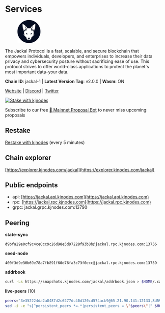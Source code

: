 # Services

<figure><img src="https://raw.githubusercontent.com/kj89/cosmos-images/main/logos/jackal.png" alt=""><figcaption></figcaption></figure>

The Jackal Protocol is a fast, scalable, and secure blockchain that empowers  individuals, developers, and enterprises to increase their data privacy and  cybersecurity posture without sacrificing ease of use. This protocol strives  to offer world-class applications to protect the planet's most important data–your data.

**Chain ID**: jackal-1 | **Latest Version Tag**: v2.0.0 | **Wasm**: ON

[Website](https://jackalprotocol.com) | [Discord](https://discord.com/invite/5GKym3p6rj) | [Twitter](https://twitter.com/Jackal_Protocol)

[![Stake with kjnodes](https://i.ibb.co/cr44Q8j/button-stake-with-kjnodes.png)](https://restake.app/jackal/jklvaloper1tr3wm3mdkz0tda6t7vavqnn7fe2g4un0f67xmt)

Subscribe to our free [🤖 Mainnet Proposal Bot](https://t.me/kjnodes_proposal_bot) to never miss upcoming proposals

## Restake

[Restake with kjnodes](https://restake.app/jackal/jklvaloper1tr3wm3mdkz0tda6t7vavqnn7fe2g4un0f67xmt) (every 5 minutes)
## Chain explorer
[https://explorer.kjnodes.com/jackal](https://explorer.kjnodes.com/jackal)

## Public endpoints

* api: [https://jackal.api.kjnodes.com](https://jackal.api.kjnodes.com)
* rpc: [https://jackal.rpc.kjnodes.com](https://jackal.rpc.kjnodes.com)
* grpc: jackal.grpc.kjnodes.com:13790

## Peering

**state-sync**

```text
d9bfa29e0cf9c4ce0cc9c26d98e5d97228f93b0b@jackal.rpc.kjnodes.com:13756
```

**seed-node**

```text
400f3d9e30b69e78a7fb891f60d76fa3c73f0ecc@jackal.rpc.kjnodes.com:13759
```

**addrbook**
```bash
curl -Ls https://snapshots.kjnodes.com/jackal/addrbook.json > $HOME/.canine/config/addrbook.json
```

**live-peers** (10)
```bash
peers="3e352224da2a8487d2c6277dc40d120cd574acb9@65.21.90.141:12133,8d59eb5f7ad207e59c06620f6e9e7b6760b56211@65.108.75.107:18656,7574e0ab179fc6cc47ac89284f4641790218540e@18.163.165.245:26626,fd9e27da1ebd67ea7577bf7840d3df8ea918daff@109.236.88.64:46656,72212fbd5da053a8bbab5d2a7fdffb450b520316@85.237.193.116:26656,d9bfa29e0cf9c4ce0cc9c26d98e5d97228f93b0b@65.109.88.38:13756,3576d2b9b3195f64024b5308d5435875f33f2a19@154.12.227.132:26656,fc905fe58d36875a833202ce53759d0ae6c11435@141.95.65.26:48656,d493c77e7023f052221721f32fda81a24ea2c157@149.202.72.186:26638,103d98454586d48686b9a0b734b3a3cd056ebded@15.235.114.171:26656"
sed -i -e "s|^persistent_peers *=.*|persistent_peers = \"$peers\"|" $HOME/.canine/config/config.toml
```
